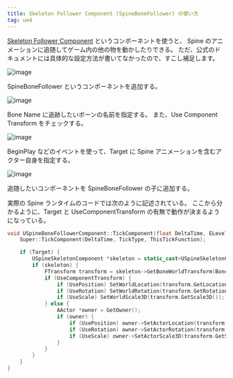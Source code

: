 ```yaml
---
title: Skeleton Follower Component (SpineBoneFollower) の使い方
tag: ue4
---
```


[Skeleton Follower Component](http://en.esotericsoftware.com/spine-ue4#Skeleton-Follower-Component) というコンポーネントを使うと、
Spine のアニメーションに追随してゲーム内の他の物を動かしたりできる。
ただ、公式のドキュメントには具体的な設定方法が書いてなかったので、すこし補足します。

![image](https://user-images.githubusercontent.com/65044/176592012-37f93752-0910-4275-a7cd-29dfdd89b5d2.png)

SpineBoneFollower というコンポーネントを追加する。

![image](https://user-images.githubusercontent.com/65044/176592075-3f504b21-9bde-4226-8563-cda38d9c72fd.png)

Bone Name に追跡したいボーンの名前を指定する。
また、Use Component Transform をチェックする。

![image](https://user-images.githubusercontent.com/65044/176592304-348f363d-3195-4f3a-bf1b-70d60d78e71b.png)

BeginPlay などのイベントを使って、Target に Spine アニメーションを含むアクター自身を指定する。

![image](https://user-images.githubusercontent.com/65044/176592410-53982989-b905-49f4-8dad-d5115d5a5272.png)

追随したいコンポーネントを SpineBoneFollower の子に追加する。

実際の Spine ランタイムのコードでは次のように記述されている。
ここから分かるように、Target と UseComponentTransform の有無で動作が決まるようになっている。

```c++
void USpineBoneFollowerComponent::TickComponent(float DeltaTime, ELevelTick TickType, FActorComponentTickFunction *ThisTickFunction) {
    Super::TickComponent(DeltaTime, TickType, ThisTickFunction);

    if (Target) {
        USpineSkeletonComponent *skeleton = static_cast<USpineSkeletonComponent *>(Target->GetComponentByClass(USpineSkeletonComponent::StaticClass()));
        if (skeleton) {
            FTransform transform = skeleton->GetBoneWorldTransform(BoneName);
            if (UseComponentTransform) {
                if (UsePosition) SetWorldLocation(transform.GetLocation());
                if (UseRotation) SetWorldRotation(transform.GetRotation());
                if (UseScale) SetWorldScale3D(transform.GetScale3D());
            } else {
                AActor *owner = GetOwner();
                if (owner) {
                    if (UsePosition) owner->SetActorLocation(transform.GetLocation());
                    if (UseRotation) owner->SetActorRotation(transform.GetRotation());
                    if (UseScale) owner->SetActorScale3D(transform.GetScale3D());
                }
            }
        }
    }
}
```

